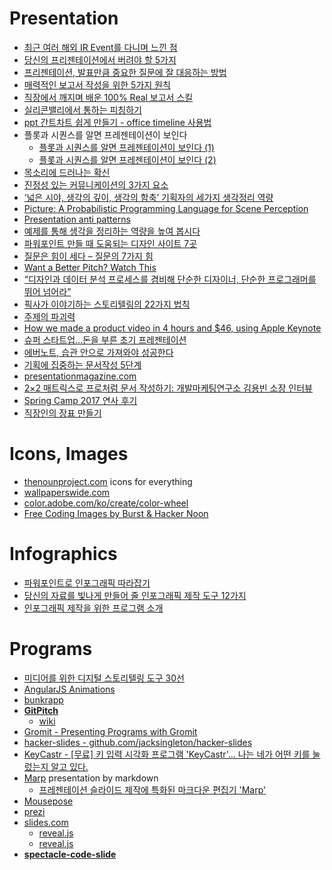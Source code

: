 Presentation
============
* [최근 여러 해외 IR Event를 다니며 느낀 점](http://www.venturesquare.net/562850)
* [당신의 프리젠테이션에서 버려야 할 5가지](http://ppss.kr/archives/35732)
* [프리젠테이션, 발표만큼 중요한 질문에 잘 대응하는 방법](http://ppss.kr/archives/36551)
* [매력적인 보고서 작성을 위한 5가지 원칙](http://ppss.kr/archives/37247)
* [직장에서 깨지며 배운 100% Real 보고서 스킬](https://brunch.co.kr/@lovewant/49)
* [실리콘밸리에서 통하는 피칭하기](http://www.venturesquare.net/578109)
* [ppt 간트차트 쉽게 만들기 - office timeline 사용법](http://blog.naver.com/chowin21/220326053200)
* 플롯과 시퀀스를 알면 프레젠테이션이 보인다
  * [플롯과 시퀀스를 알면 프레젠테이션이 보인다 (1)](http://ppss.kr/archives/42701)
  * [플롯과 시퀀스를 알면 프레젠테이션이 보인다 (2)](http://ppss.kr/archives/38185)
* [목소리에 드러나는 확신](http://newspeppermint.com/2015/05/13/m-confidence/)
* [진정성 있는 커뮤니케이션의 3가지 요소](http://ppss.kr/archives/19940)
* [‘넓은 시야, 생각의 깊이, 생각의 함축’ 기획자의 세가지 생각정리 역량](http://platum.kr/archives/16111)
* [Picture: A Probabilistic Programming Language for Scene Perception](http://www.cv-foundation.org/openaccess/content_cvpr_2015/papers/Kulkarni_Picture_A_Probabilistic_2015_CVPR_paper.pdf)
* [Presentation anti patterns](http://www.troyhunt.com/2015/06/speaker-style-bingo-10-presentation.html)
* [예제를 통해 생각을 정리하는 역량을 높여 봅시다](http://ppss.kr/archives/33568)
* [파워포인트 만들 때 도움되는 디자인 사이트 7곳](http://ppss.kr/archives/37434)
* [질문은 힘이 세다 – 질문의 7가지 힘](http://ppss.kr/archives/48428)
* [Want a Better Pitch? Watch This](https://medium.com/firm-narrative/want-a-better-pitch-watch-this-328b95c2fd0b)
* [“디자인과 데이터 분석 프로세스를 겸비해 단순한 디자이너, 단순한 프로그래머를 뛰어 넘어라”](http://www.venturesquare.net/595001)
* [픽사가 이야기하는 스토리텔링의 22가지 법칙](http://ppss.kr/archives/55271)
* [주제의 파괴력](http://ppss.kr/archives/56624)
* [How we made a product video in 4 hours and $46, using Apple Keynote](http://blog.weld.io/post/130468091870/how-we-made-a-product-video-in-keynote)
* [슈퍼 스타트업…돈을 부른 초기 프레젠테이션](http://techholic.co.kr/archives/41033)
* [에버노트, 습관 안으로 가져와야 성공한다](http://ppss.kr/archives/59152)
* [기획에 집중하는 문서작성 5단계](http://ppss.kr/archives/59150)
* [presentationmagazine.com](https://www.presentationmagazine.com/)
* [2×2 매트릭스로 프로처럼 문서 작성하기: 개발마케팅연구소 김용빈 소장 인터뷰](http://1boon.daum.net/ppss/5907148f6a8e510001e299fc)
* [Spring Camp 2017 연사 후기](http://blog.woniper.net/344)
* [직장인의 장표 만들기](https://brunch.co.kr/@hyungsukkim/70)

# Icons, Images
* [thenounproject.com](http://thenounproject.com/) icons for everything
* [wallpaperswide.com](http://wallpaperswide.com/)
* [color.adobe.com/ko/create/color-wheel](https://color.adobe.com/ko/create/color-wheel/)
* [Free Coding Images by Burst & Hacker Noon](https://hackernoon.com/coding-images-cc6e6d68661e)

# Infographics
* [파워포인트로 인포그래픽 따라잡기](http://ppss.kr/archives/39000)
* [당신의 자료를 빛나게 만들어 줄 인포그래픽 제작 도구 12가지](http://trendw.kr/design/201405/12427.t1m)
* [인포그래픽 제작을 위한 프로그램 소개](http://snsrp.com/18)

# Programs
* [미디어를 위한 디지털 스토리텔링 도구 30선](http://www.bloter.net/archives/262776)
* [AngularJS Animations](http://www.yearofmoo.com/animation-presentation/#/)
* [bunkrapp](http://bunkrapp.com/)
* **[GitPitch](https://gitpitch.com/)**
  * [wiki](https://github.com/gitpitch/gitpitch/wiki)
* [Gromit - Presenting Programs with Gromit](http://www.home.unix-ag.org/simon/gromit/)
* [hacker-slides - github.com/jacksingleton/hacker-slides](https://github.com/jacksingleton/hacker-slides)
* [KeyCastr - [무료] 키 입력 시각화 프로그램 'KeyCastr'... 나는 네가 어떤 키를 눌렀는지 알고 있다.](http://macnews.tistory.com/2552)
* [Marp](https://yhatt.github.io/marp/) presentation by markdown
  * [프레젠테이션 슬라이드 제작에 특화된 마크다운 편집기 'Marp'](http://macnews.tistory.com/4658)
* [Mousepose](http://bedreams.tistory.com/46)
* [prezi](https://prezi.com/)
* [slides.com](http://slides.com/)
  * [reveal.js](http://lab.hakim.se/reveal-js/)
  * [reveal.js](https://github.com/hakimel/reveal.js)
* **[spectacle-code-slide](https://github.com/thejameskyle/spectacle-code-slide)**
